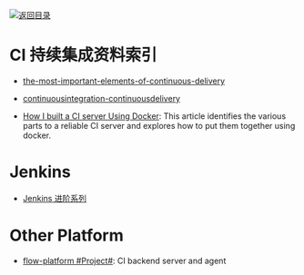 [![返回目录](https://parg.co/UGo)](https://parg.co/b4z)

# CI 持续集成资料索引

* [the-most-important-elements-of-continuous-delivery](https://dzone.com/articles/the-most-important-elements-of-continuous-delivery)

* [continuousintegration-continuousdelivery](http://blog.nwcadence.com/continuousintegration-continuousdelivery/)

- [How I built a CI server Using Docker](https://codeburst.io/sicuro-ci-2f40ba138233): This article identifies the various parts to a reliable CI server and explores how to put them together using docker.

# Jenkins

* [Jenkins 进阶系列](http://blog.csdn.net/wangmuming/article/category/2167947)

# Other Platform

* [flow-platform #Project#](https://github.com/FlowCI/flow-platform): CI backend server and agent
